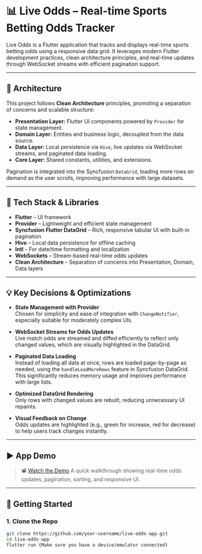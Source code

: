 # 📊 Live Odds – Real-time Sports Betting Odds Tracker

Live Odds is a Flutter application that tracks and displays real-time sports betting odds using a responsive data grid. It leverages modern Flutter development practices, clean architecture principles, and real-time updates through WebSocket streams with efficient pagination support.

---

## 🧠 Architecture

This project follows **Clean Architecture** principles, promoting a separation of concerns and scalable structure:

- **Presentation Layer:** Flutter UI components powered by `Provider` for state management.
- **Domain Layer:** Entities and business logic, decoupled from the data source.
- **Data Layer:** Local persistence via `Hive`, live updates via WebSocket streams, and paginated data loading.
- **Core Layer:** Shared constants, utilities, and extensions.

Pagination is integrated into the Syncfusion `DataGrid`, loading more rows on demand as the user scrolls, improving performance with large datasets.

---

## 🔧 Tech Stack & Libraries

- **Flutter** – UI framework
- **Provider** – Lightweight and efficient state management
- **Syncfusion Flutter DataGrid** – Rich, responsive tabular UI with built-in pagination
- **Hive** – Local data persistence for offline caching
- **Intl** – For date/time formatting and localization
- **WebSockets** – Stream-based real-time odds updates
- **Clean Architecture** – Separation of concerns into Presentation, Domain, Data layers

---

## 💡 Key Decisions & Optimizations

- **State Management with Provider**  
  Chosen for simplicity and ease of integration with `ChangeNotifier`, especially suitable for moderately complex UIs.

- **WebSocket Streams for Odds Updates**  
  Live match odds are streamed and diffed efficiently to reflect only changed values, which are visually highlighted in the DataGrid.

- **Paginated Data Loading**  
  Instead of loading all data at once, rows are loaded page-by-page as needed, using the `handleLoadMoreRows` feature in Syncfusion DataGrid. This significantly reduces memory usage and improves performance with large lists.

- **Optimized DataGrid Rendering**  
  Only rows with changed values are rebuilt, reducing unnecessary UI repaints.

- **Visual Feedback on Change**  
  Odds updates are highlighted (e.g., green for increase, red for decrease) to help users track changes instantly.

---

## ▶️ App Demo

> 📽️ [Watch the Demo](assets/demo.gif)
> A quick walkthrough showing real-time odds updates, pagination, sorting, and responsive UI.

---

## 🚀 Getting Started

### 1. Clone the Repo
```bash
git clone https://github.com/your-username/live-odds-app.git
cd live-odds-app
flutter run (Make sure you have a device/emulator connected)
